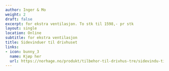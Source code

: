 ```yaml
---
author: Inger & Mo
weight: 2
draft: false
excerpt: for ekstra ventilasjon. To stk til 1598,- pr stk 
layout: single
location: Online
subtitle: for ekstra ventilasjon  
title: Sidevinduer til drivhuset 
links:
- icon: bunny_3
  name: Kjøp her
  url: https://norhage.no/produkt/tilbehor-til-drivhus-tre/sidevindu-til-drivhus-modellen-tre/ 
---
```


